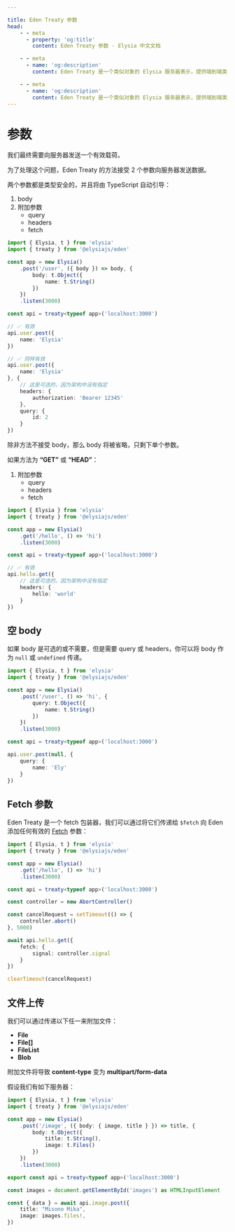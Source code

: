 ```yaml
---

title: Eden Treaty 参数
head:
    - - meta
      - property: 'og:title'
        content: Eden Treaty 参数 - Elysia 中文文档

    - - meta
      - name: 'og:description'
        content: Eden Treaty 是一个类似对象的 Elysia 服务器表示，提供端到端类型安全，以及显著改善的开发体验。使用 Eden，我们可以完全类型安全地从 Elysia 服务器获取 API，无需代码生成。

    - - meta
      - name: 'og:description'
        content: Eden Treaty 是一个类似对象的 Elysia 服务器表示，提供端到端类型安全，以及显著改善的开发体验。使用 Eden，我们可以完全类型安全地从 Elysia 服务器获取 API，无需代码生成。
---
```


# 参数

我们最终需要向服务器发送一个有效载荷。

为了处理这个问题，Eden Treaty 的方法接受 2 个参数向服务器发送数据。

两个参数都是类型安全的，并且将由 TypeScript 自动引导：

1. body
2. 附加参数
    - query
    - headers
    - fetch

```typescript twoslash
import { Elysia, t } from 'elysia'
import { treaty } from '@elysiajs/eden'

const app = new Elysia()
    .post('/user', ({ body }) => body, {
        body: t.Object({
            name: t.String()
        })
    })
    .listen(3000)

const api = treaty<typeof app>('localhost:3000')

// ✅ 有效
api.user.post({
    name: 'Elysia'
})

// ✅ 同样有效
api.user.post({
    name: 'Elysia'
}, {
    // 这是可选的，因为架构中没有指定
    headers: {
        authorization: 'Bearer 12345'
    },
    query: {
        id: 2
    }
})
```

除非方法不接受 body，那么 body 将被省略，只剩下单个参数。

如果方法为 **“GET”** 或 **“HEAD”**：

1. 附加参数
    -   query
    -   headers
    -   fetch

```typescript twoslash
import { Elysia } from 'elysia'
import { treaty } from '@elysiajs/eden'

const app = new Elysia()
    .get('/hello', () => 'hi')
    .listen(3000)

const api = treaty<typeof app>('localhost:3000')

// ✅ 有效
api.hello.get({
    // 这是可选的，因为架构中没有指定
    headers: {
        hello: 'world'
    }
})
```

## 空 body

如果 body 是可选的或不需要，但是需要 query 或 headers，你可以将 body 作为 `null` 或 `undefined` 传递。

```typescript twoslash
import { Elysia, t } from 'elysia'
import { treaty } from '@elysiajs/eden'

const app = new Elysia()
    .post('/user', () => 'hi', {
        query: t.Object({
            name: t.String()
        })
    })
    .listen(3000)

const api = treaty<typeof app>('localhost:3000')

api.user.post(null, {
    query: {
        name: 'Ely'
    }
})
```

## Fetch 参数

Eden Treaty 是一个 fetch 包装器，我们可以通过将它们传递给 `$fetch` 向 Eden 添加任何有效的 [Fetch](https://developer.mozilla.org/en-US/docs/Web/API/Fetch_API/Using_Fetch) 参数：

```typescript twoslash
import { Elysia, t } from 'elysia'
import { treaty } from '@elysiajs/eden'

const app = new Elysia()
    .get('/hello', () => 'hi')
    .listen(3000)

const api = treaty<typeof app>('localhost:3000')

const controller = new AbortController()

const cancelRequest = setTimeout(() => {
    controller.abort()
}, 5000)

await api.hello.get({
    fetch: {
        signal: controller.signal
    }
})

clearTimeout(cancelRequest)
```

## 文件上传

我们可以通过传递以下任一来附加文件：

- **File**
- **File[]**
- **FileList**
- **Blob**

附加文件将导致 **content-type** 变为 **multipart/form-data**

假设我们有如下服务器：

```typescript twoslash
import { Elysia, t } from 'elysia'
import { treaty } from '@elysiajs/eden'

const app = new Elysia()
    .post('/image', ({ body: { image, title } }) => title, {
        body: t.Object({
            title: t.String(),
            image: t.Files()
        })
    })
    .listen(3000)

export const api = treaty<typeof app>('localhost:3000')

const images = document.getElementById('images') as HTMLInputElement

const { data } = await api.image.post({
    title: "Misono Mika",
    image: images.files!,
})
```
